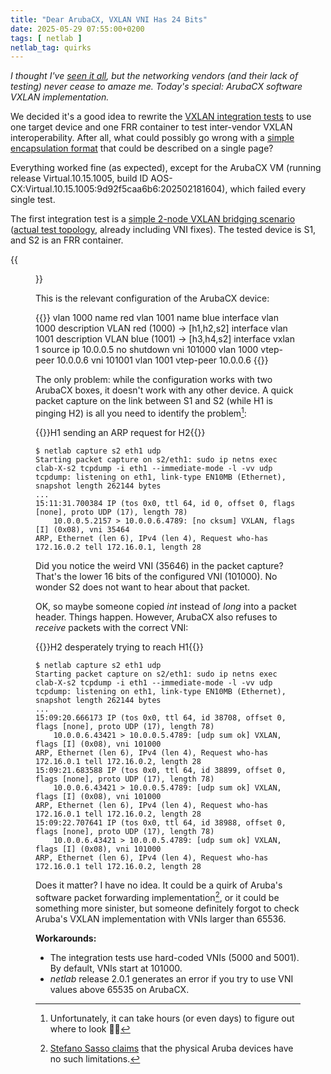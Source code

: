 ```yaml
---
title: "Dear ArubaCX, VXLAN VNI Has 24 Bits"
date: 2025-05-29 07:55:00+0200
tags: [ netlab ]
netlab_tag: quirks
---
```

_I thought I've [seen it all](/tag/netlab#quirks), but the networking vendors (and their lack of testing) never cease to amaze me. Today's special: ArubaCX software VXLAN implementation._

We decided it's a good idea to rewrite the [VXLAN integration tests](https://github.com/ipspace/netlab/tree/dev/tests/integration/vxlan) to use one target device and one FRR container to test inter-vendor VXLAN interoperability. After all, what could possibly go wrong with a [simple encapsulation format](https://www.rfc-editor.org/rfc/rfc7348.html) that could be described on a single page?

Everything worked fine (as expected), except for the ArubaCX VM (running release Virtual.10.15.1005, build ID AOS-CX:Virtual.10.15.1005:9d92f5caa6b6:202502181604), which failed every single test.
<!--more-->
The first integration test is a [simple 2-node VXLAN bridging scenario](https://blog.ipspace.net/2022/09/netlab-vxlan-bridging/) ([actual test topology](https://github.com/ipspace/netlab/blob/dev/tests/integration/vxlan/01-vxlan-bridging.yml), already including VNI fixes). The tested device is S1, and S2 is an FRR container. 

{{<figure src="/2022/09/vxlan-bridging.png" caption="Lab diagram">}}

This is the relevant configuration of the ArubaCX device:

{{<printout>}}
vlan 1000
    name red
vlan 1001
    name blue
interface vlan 1000
    description VLAN red (1000) -> [h1,h2,s2]
interface vlan 1001
    description VLAN blue (1001) -> [h3,h4,s2]
interface vxlan 1
    source ip 10.0.0.5
    no shutdown
    vni 101000
        vlan 1000
        vtep-peer 10.0.0.6
    vni 101001
        vlan 1001
        vtep-peer 10.0.0.6
{{</printout>}}

The only problem: while the configuration works with two ArubaCX boxes, it doesn't work with any other device. A quick packet capture on the link between S1 and S2 (while H1 is pinging H2) is all you need to identify the problem[^TWL]:

[^TWL]: Unfortunately, it can take hours (or even days) to figure out where to look 🤷‍♂️

{{<cc>}}H1 sending an ARP request for H2{{</cc>}}
```
$ netlab capture s2 eth1 udp
Starting packet capture on s2/eth1: sudo ip netns exec clab-X-s2 tcpdump -i eth1 --immediate-mode -l -vv udp
tcpdump: listening on eth1, link-type EN10MB (Ethernet), snapshot length 262144 bytes
...
15:11:31.700384 IP (tos 0x0, ttl 64, id 0, offset 0, flags [none], proto UDP (17), length 78)
    10.0.0.5.2157 > 10.0.0.6.4789: [no cksum] VXLAN, flags [I] (0x08), vni 35464
ARP, Ethernet (len 6), IPv4 (len 4), Request who-has 172.16.0.2 tell 172.16.0.1, length 28
```

Did you notice the weird VNI (35646) in the packet capture? That's the lower 16 bits of the configured VNI (101000). No wonder S2 does not want to hear about that packet.

OK, so maybe someone copied *int* instead of *long* into a packet header. Things happen. However, ArubaCX also refuses to *receive* packets with the correct VNI:

{{<cc>}}H2 desperately trying to reach H1{{</cc>}}
```
$ netlab capture s2 eth1 udp
Starting packet capture on s2/eth1: sudo ip netns exec clab-X-s2 tcpdump -i eth1 --immediate-mode -l -vv udp
tcpdump: listening on eth1, link-type EN10MB (Ethernet), snapshot length 262144 bytes
...
15:09:20.666173 IP (tos 0x0, ttl 64, id 38708, offset 0, flags [none], proto UDP (17), length 78)
    10.0.0.6.43421 > 10.0.0.5.4789: [udp sum ok] VXLAN, flags [I] (0x08), vni 101000
ARP, Ethernet (len 6), IPv4 (len 4), Request who-has 172.16.0.1 tell 172.16.0.2, length 28
15:09:21.683588 IP (tos 0x0, ttl 64, id 38899, offset 0, flags [none], proto UDP (17), length 78)
    10.0.0.6.43421 > 10.0.0.5.4789: [udp sum ok] VXLAN, flags [I] (0x08), vni 101000
ARP, Ethernet (len 6), IPv4 (len 4), Request who-has 172.16.0.1 tell 172.16.0.2, length 28
15:09:22.707641 IP (tos 0x0, ttl 64, id 38988, offset 0, flags [none], proto UDP (17), length 78)
    10.0.0.6.43421 > 10.0.0.5.4789: [udp sum ok] VXLAN, flags [I] (0x08), vni 101000
ARP, Ethernet (len 6), IPv4 (len 4), Request who-has 172.16.0.1 tell 172.16.0.2, length 28
```

Does it matter? I have no idea. It could be a quirk of Aruba's software packet forwarding implementation[^HCC], or it could be something more sinister, but someone definitely forgot to check Aruba's VXLAN implementation with VNIs larger than 65536.

[^HCC]: [Stefano Sasso claims](https://github.com/ipspace/netlab/pull/2283#pullrequestreview-2861859083) that the physical Aruba devices have no such limitations.

**Workarounds:**

* The integration tests use hard-coded VNIs (5000 and 5001). By default, VNIs start at 101000.
* _netlab_ release 2.0.1 generates an error if you try to use VNI values above 65535 on ArubaCX.

